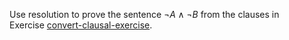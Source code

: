 

Use resolution to prove the sentence $\lnot A \land \lnot B$ from the
clauses in Exercise <a class="exerciseRef" id="exerciseref" href="{{ site.baseurl }}/knowledge-logic-exercises/ex_25/">convert-clausal-exercise</a>.
